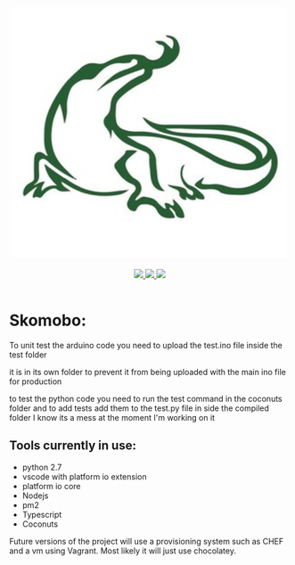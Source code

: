 
<!--![SKOMOBO](https://github.com/Ulfasaar/skomobo/raw/New_Architecture/Resources/icon.jpg)-->

<!--[![Build Status](https://travis-ci.org/Ulfasaar/skomobo.svg?branch=master)](https://travis-ci.org/Ulfasaar/skomobo)
[![Coverage Status](https://coveralls.io/repos/github/Ulfasaar/skomobo/badge.svg)](https://coveralls.io/github/Ulfasaar/skomobo)
[![Known Vulnerabilities](https://snyk.io/test/github/ulfasaar/skomobo/badge.svg?targetFile=Code%2FServer%2Fpackage.json)](https://snyk.io/test/github/ulfasaar/skomobo?targetFile=Code%2FServer%2Fpackage.json)
-->

<div align="center">
  <img src="./Resources/icon.jpg" width="492" height="450">
  <br>
  <br>
	<a href="https://travis-ci.org/Ulfasaar/skomobo">
		<img src="https://travis-ci.org/Ulfasaar/skomobo.svg?branch=master">
	</a>
    <a href="https://coveralls.io/github/Ulfasaar/skomobo">
		<img src="https://coveralls.io/repos/github/Ulfasaar/skomobo/badge.svg">
	</a>
    <a href="https://snyk.io/test/github/ulfasaar/skomobo?targetFile=Code%2FServer%2Fpackage.json">
		<img src="https://snyk.io/test/github/ulfasaar/skomobo/badge.svg?targetFile=Code%2FServer%2Fpackage.json">
	</a>
  <br>
  <br>
</div>

# Skomobo:

To unit test the arduino code you need to upload the test.ino file inside the test folder

it is in its own folder to prevent it from being uploaded with the main ino file for production

to test the python code you need to run the test command in the coconuts folder and to add tests add them to the test.py file in side the compiled folder I know its a mess at the moment I'm working on it

## Tools currently in use:

- python 2.7
- vscode with platform io extension
- platform io core
- Nodejs
- pm2
- Typescript
- Coconuts

Future versions of the project will use a provisioning system such as CHEF and a vm using Vagrant. Most likely it will just use chocolatey.
